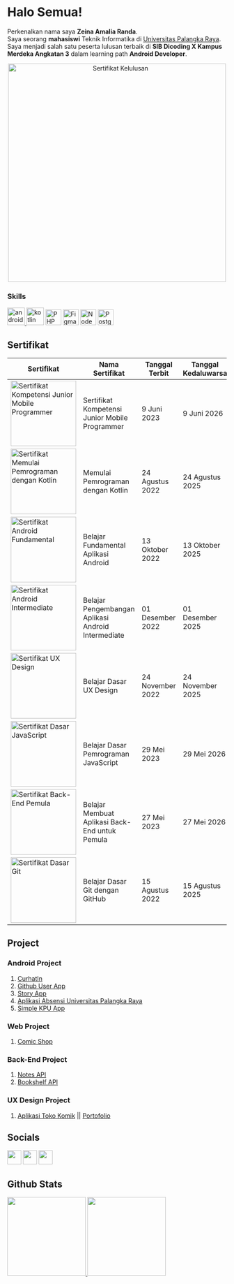 # Halo Semua! 
Perkenalkan nama saya **Zeina Amalia Randa**.\
Saya seorang **mahasiswi** Teknik Informatika di [Universitas Palangka Raya](https://www.upr.ac.id/).\
Saya menjadi salah satu peserta lulusan terbaik di **SIB Dicoding X Kampus Merdeka Angkatan 3** dalam learning path **Android Developer**.
    
<p align="center">
<img src="https://i.postimg.cc/3rDtJMZz/Sertifikat-kelulusan.png" alt="Sertifikat Kelulusan" width="500">
</p>

### Skills

<p align="left">
<a href="https://developer.android.com" target="_blank"> <img src="https://developer.android.com/static/images/logos/android.svg" alt="android" width="40" height="40"/> </a>
<a href="https://kotlinlang.org" target="_blank"> <img src="https://kotlinlang.org/assets/images/favicon.svg" alt="kotlin" width="40" height="40"/></a> 
<a href="https://php.net/" target="_blank" rel="noreferrer"><img src="https://raw.githubusercontent.com/danielcranney/readme-generator/main/public/icons/skills/php-colored.svg" width="36" height="36" alt="PHP" /></a>
<a href="https://figma.com/" target="_blank" rel="noreferrer"><img src="https://raw.githubusercontent.com/danielcranney/readme-generator/main/public/icons/skills/figma-colored.svg" width="36" height="36" alt="Figma" /></a>
<a href="https://nodejs.org/" target="_blank" rel="noreferrer"><img src="https://raw.githubusercontent.com/danielcranney/readme-generator/main/public/icons/skills/nodejs-colored.svg" width="36" height="36" alt="NodeJs" /></a>
<a href="https://postgresql.com/" target="_blank" rel="noreferrer"><img src="https://raw.githubusercontent.com/danielcranney/readme-generator/main/public/icons/skills/postgresql-colored.svg" width="36" height="36" alt="PostgreSQL" /></a>
</p>

## Sertifikat
| Sertifikat | Nama Sertifikat | Tanggal Terbit | Tanggal Kedaluwarsa |
| -- | -- | -- | -- |
| <img height="150" src="https://i.postimg.cc/TYXWHZz0/Sertifikat-Zeina-page-0001.jpg" alt="Sertifikat Kompetensi Junior Mobile Programmer"> | Sertifikat Kompetensi Junior Mobile Programmer | 9 Juni 2023 | 9 Juni 2026 |
| <img height="150" src="https://i.postimg.cc/fyyyD4pL/Memulai-Pemrograman-dengan-Kotlin.png" alt="Sertifikat Memulai Pemrograman dengan Kotlin"> | Memulai Pemrograman dengan Kotlin | 24 Agustus 2022 | 24 Agustus 2025 |
| <img height="150" src="https://i.postimg.cc/9MT9t2Pt/FUNDAMENTAL.png" alt="Sertifikat Android Fundamental"> | Belajar Fundamental Aplikasi Android | 13 Oktober 2022 | 13 Oktober 2025 |
| <img height="150" src="https://i.postimg.cc/15904b80/Screenshot-2023-06-17-at-13-22-04-Dicoding-Academy-Certificate-INTERMEDIATE-pdf.png" alt="Sertifikat Android Intermediate"> | Belajar Pengembangan Aplikasi Android Intermediate | 01 Desember 2022 | 01 Desember 2025 |
| <img height="150" src="https://i.postimg.cc/Cxhr5PCx/UX.png" alt="Sertifikat UX Design"> | Belajar Dasar UX Design | 24 November 2022 | 24 November 2025 |
| <img height="150" src="https://i.postimg.cc/JzRJWSNP/Dasar-Java-Script.png" alt="Sertifikat Dasar JavaScript"> | Belajar Dasar Pemrograman JavaScript | 29 Mei 2023 | 29 Mei 2026 |
| <img height="150" src="https://i.postimg.cc/YSKSHFBk/BACK-END-PEMULA.png" alt="Sertifikat Back-End Pemula"> | Belajar Membuat Aplikasi Back-End untuk Pemula | 27 Mei 2023 | 27 Mei 2026 |
| <img height="150" src="https://i.postimg.cc/wBLZCygC/github.png" alt="Sertifikat Dasar Git"> | Belajar Dasar Git dengan GitHub | 15 Agustus 2022 | 15 Agustus 2025 |

## Project
### Android Project 
1. [CurhatIn](https://www.github.com/Capstone-Curhatin/Curhatin-Apps)
2. [Github User App](https://www.github.com/zeinaranda/Github-User-App)
3. [Story App](https://www.github.com/zeinaranda/Story-App)
4. [Aplikasi Absensi Universitas Palangka Raya](https://www.github.com/zeinaranda/TB-Wireless)
5. [Simple KPU App](https://www.github.com/zeinaranda/KPU-App)

### Web Project 
1. [Comic Shop](https://www.github.com/zeinaranda/Comic-Shop)

### Back-End Project 
1. [Notes API](https://github.com/zeinaranda/Notes-API)
2. [Bookshelf API](github.com/zeinaranda/Bookshelf-API)

### UX Design Project 
1. [Aplikasi Toko Komik](bit.ly/45A1c35) || [Portofolio](bit.ly/3oCOboI)

## Socials

<p align="left">
<a href="https://www.github.com/zeinaranda" target="_blank" rel="noreferrer"><img src="https://raw.githubusercontent.com/danielcranney/readme-generator/main/public/icons/socials/github.svg" width="32" height="32" /></a> 
<a href="http://www.instagram.com/zeinaranda" target="_blank" rel="noreferrer"><img src="https://raw.githubusercontent.com/danielcranney/readme-generator/main/public/icons/socials/instagram.svg" width="32" height="32" /></a> 
<a href="https://www.linkedin.com/in/zeina-randa" target="_blank" rel="noreferrer"><img src="https://raw.githubusercontent.com/danielcranney/readme-generator/main/public/icons/socials/linkedin.svg" width="32" height="32" /></a>
</p>


## Github Stats     
<p align="left">
    <a href="https://github.com/zeinaranda">
        <img height="180em" src="https://github-readme-stats-eight-theta.vercel.app/api?username=zeinaranda&show_icons=true&theme=algolia&include_all_commits=true&count_private=true"/>
        <img height="180em" src="https://github-readme-stats-eight-theta.vercel.app/api/top-langs/?username=zeinaranda&layout=compact&langs_count=8&theme=algolia"/>
    </a>
</p>
